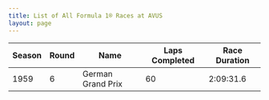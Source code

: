 ```yaml
---
title: List of All Formula 1® Races at AVUS
layout: page
---
```



| Season | Round | Name | Laps Completed | Race Duration |
|--|--|--|--|--|
| 1959 | 6 | German Grand Prix | 60 | 2:09:31.6 |


